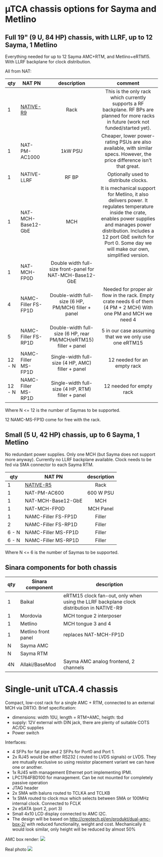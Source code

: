 # µTCA chassis options for Sayma and Metlino

## Full 19" (9 U, 84 HP) chassis, with LLRF, up to 12 Sayma, 1 Metlino

Everything needed for up to 12 Sayma AMC+RTM, and Metlino+eRTM15. With LLRF backplane for clock distribution.

All from NAT:

| qty | NAT PN | description | comment |
| --- | ------------- | :-------------: | :-------------: |
| 1 | [NATIVE-R9](http://www.nateurope.com/manuals/native_r9_man_hw.pdf) | Rack | This is the only rack which currently supports a RF backplane. RF BPs are planned for more racks in future (work not funded/started yet). |
| 1 | NAT-PM-AC1000 | 1kW PSU | Cheaper, lower power-rating PSUs are also available, with similar specs. However, the price difference isn't that great. |
| 1 | NATIVE-LLRF | RF BP | Optionally used to distribute clocks. |
| 1 | NAT-MCH-Base12-GbE | MCH | It is mechanical support for Metlino, it also delivers power. It regulates temperature inside the crate, enables power supplies and manages power distribution. Includes a 12 port GbE switch for Port 0. Some day we will make our own, simplified version. |
| 1 | NAT-MCH-FP0D | Double width full-size front-panel for NAT-MCH-Base12-GbE | |
| 4 | NAMC-Filler FS-FP1D | Double-width full-size (6 HP, PM/MCH) filler + panel | Needed for proper air flow in the rack. Empty crate needs 6 of them (4 PM + 2 MCH) With one PM and MCH we need 4 |
| 5 | NAMC-Filler FS-RP1D | Double-width full-size (6 HP, rear PM/MCH/eRTM15) filler + panel | 5 in our case assuming that we we only use one eRTM15 |
| 12 - N | NAMC-Filler MS-FP1D | Single-width full-size (4 HP, AMC) filler + panel | 12 needed for an empty rack |
| 12 - N | NAMC-Filler MS-RP1D | Single-width full-size (4 HP, RTM) filler + panel | 12 needed for empty rack |

Where N <= 12 is the number of Saymas to be supported.

12 NAMC-MS-FP1D come for free with the rack.


## Small (5 U, 42 HP) chassis, up to 6 Sayma, 1 Metlino

No redundant power supplies. Only one MCH (but Sayma does not support more anyway). Currently no LLRF backplane available. Clock needs to be fed via SMA connector to each Sayma RTM.

| qty | NAT PN | description |
| --- | ------------- | :-------------: |
| 1 | [NATIVE-R5](http://www.nateurope.com/manuals/native_r5_man_hw.pdf) | Rack |
| 1 | NAT-PM-AC600 | 600 W PSU |
| 1 | NAT-MCH-Base12-GbE | MCH |
| 1 | NAT-MCH-FP0D | MCH Panel |
| 1 | NAMC-Filler FS-FP1D | Filler |
| 2 | NAMC-Filler FS-RP1D | Filler |
| 6 - N | NAMC-Filler MS-FP1D | Filler |
| 6 - N | NAMC-Filler MS-RP1D | Filler |

Where N <= 6 is the number of Saymas to be supported.

## Sinara components for both chassis

| qty | Sinara component | description |
| --- | --- | --- |
| 1 | Baikal | eRTM15 clock fan-out, only when using the LLRF backplane clock distribution in NATIVE-R9 |
| 1 | Mordovia | MCH tongue 2 interposer |
| 1 | Metlino | MCH tongue 3 and 4 |
| 1 | Metlino front panel | replaces NAT-MCH-FP1D |
| N | Sayma AMC | |
| N | Sayma RTM | |
| 4N | Allaki/BaseMod | Sayma AMC analog frontend, 2 channels |


# Single-unit uTCA.4 chassis

Compact, low-cost rack for a single AMC + RTM, connected to an external MCH via DRTIO.
Brief specification:
- dimensions: width 10U, length = RTM+AMC, heigth: tbd
- supply: 12V external with DIN jack, there are plenty of suitable COTS AC/DC supplies
- Power switch

Interfaces:
- 4 SFPs for fat pipe and 2 SFPs for Port0 and Port 1.
- 2x RJ45 would be either RS232 ( routed to LVDS signals) or LVDS. They are mutually exclusive so using resistor placement variant we can have one or another.
- 1x RJ45 with management Ethernet port implementing IPMI.
- LPC1764FBD100 for management. Can be not mounted for completely passive operation
- JTAG header
- 2x SMA with baluns routed to TCLKA and TCLKB
- 1x SMA routed to clock mux which selects between SMA or 100MHz internal clock. Connected to FCLK
- 2x eSATA (port 2, port 3)
- Small 4x10 LCD display connected to AMC I2C.
- The design will be based on http://creotech.pl/en/produkt/dual-amc-box-2/ with reduced functionality, weight and cost. Mechanically it would look similar, only height will be reduced by almost 50%

AMC box render:
![](https://user-images.githubusercontent.com/4325054/33516408-a32756f6-d772-11e7-8753-f1995c0d94cd.jpg)

Real photo
![](https://github.com/m-labs/sinara/blob/master/Drawings/AMC_box_front.jpg)
